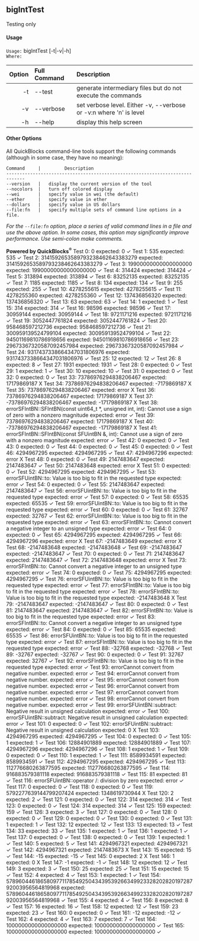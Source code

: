 ## bigIntTest

Testing only
#### Usage

`Usage:`    bigIntTest [-t|-v|-h]  
`Where:`  

| Option | Full Command | Description |
| -------: | :------- | :------- |
| -t | --test | generate intermediary files but do not execute the commands |
| -v | --verbose | set verbose level. Either -v, --verbose or -v:n where 'n' is level |
| -h | --help | display this help screen |

#### Other Options

All QuickBlocks command-line tools support the following commands (although in some case, they have no meaning):

    Command     |         Description
    -----------------------------------------------------------------------------
    --version   |   display the current version of the tool
    --nocolors  |   turn off colored display
    --wei       |   specify value in wei (the default)
    --ether     |   specify value in ether
    --dollars   |   specify value in US dollars
    --file:fn   |   specify multiple sets of command line options in a file.

*For the `--file:fn` option, place a series of valid command lines in a file and use the above option. In some cases, this option may significantly improve performance. Use semi-colon make comments.*

**Powered by QuickBlocks<sup>&reg;</sup>**
Test 0: 0 expected: 0 ✓
Test 1: 535 expected: 535 ✓
Test 2: 3141592653589793238462643383279 expected: 3141592653589793238462643383279 ✓
Test 3: 19900000000000000000 expected: 19900000000000000000 ✓
Test 4: 314424 expected: 314424 ✓
Test 5: 313894 expected: 313894 ✓
Test 6: 83252135 expected: 83252135 ✓
Test 7: 1185 expected: 1185 ✓
Test 8: 134 expected: 134 ✓
Test 9: 255 expected: 255 ✓
Test 10: 4278255615 expected: 4278255615 ✓
Test 11: 4278255360 expected: 4278255360 ✓
Test 12: 137436856320 expected: 137436856320 ✓
Test 13: 63 expected: 63 ✓
Test 14: 1 expected: 1 ✓
Test 15: 314 expected: 314 ✓
Test 16: 98596 expected: 98596 ✓
Test 17: 30959144 expected: 30959144 ✓
Test 18: 9721171216 expected: 9721171216 ✓
Test 19: 3052447761824 expected: 3052447761824 ✓
Test 20: 958468597212736 expected: 958468597212736 ✓
Test 21: 300959139524799104 expected: 300959139524799104 ✓
Test 22: 94501169810786918656 expected: 94501169810786918656 ✓
Test 23: 29673367320587092457984 expected: 29673367320587092457984 ✓
Test 24: 9317437338664347031806976 expected: 9317437338664347031806976 ✓
Test 25: 12 expected: 12 ✓
Test 26: 8 expected: 8 ✓
Test 27: 1931 expected: 1931 ✓
Test 28: 0 expected: 0 ✓
Test 29: 1 expected: 1 ✓
Test 30: 10 expected: 10 ✓
Test 31: 0 expected: 0 ✓
Test 32: 0 expected: 0 ✓
Test 33: 73786976294838206467 expected: 17179869187 X
Test 34: 73786976294838206467 expected: -7179869187 X
Test 35: 73786976294838206467 expected: error X
Test 36: 73786976294838206467 expected: 17179869187 X
Test 37: -73786976294838206467 expected: -17179869187 X
Test 38: errorSFIntBN::SFIntBN(const uint64_t *, unsigned int, int): Cannot use a sign of zero with a nonzero magnitude expected: error ✓
Test 39: 73786976294838206467 expected: 17179869187 X
Test 40: -73786976294838206467 expected: -17179869187 X
Test 41: errorSFIntBN::SFIntBN(const SFUintBN &, int): Cannot use a sign of zero with a nonzero magnitude expected: error ✓
Test 42: 0 expected: 0 ✓
Test 43: 0 expected: 0 ✓
Test 44: 0 expected: 0 ✓
Test 45: 0 expected: 0 ✓
Test 46: 4294967295 expected: 4294967295 ✓
Test 47: 4294967296 expected: error X
Test 48: 0 expected: 0 ✓
Test 49: 2147483647 expected: 2147483647 ✓
Test 50: 2147483648 expected: error X
Test 51: 0 expected: 0 ✓
Test 52: 4294967295 expected: 4294967295 ✓
Test 53: errorSFUintBN::to<Primitive>: Value is too big to fit in the requested type expected: error ✓
Test 54: 0 expected: 0 ✓
Test 55: 2147483647 expected: 2147483647 ✓
Test 56: errorSFUintBN::to<Primitive>: Value is too big to fit in the requested type expected: error ✓
Test 57: 0 expected: 0 ✓
Test 58: 65535 expected: 65535 ✓
Test 59: errorSFUintBN::to<Primitive>: Value is too big to fit in the requested type expected: error ✓
Test 60: 0 expected: 0 ✓
Test 61: 32767 expected: 32767 ✓
Test 62: errorSFUintBN::to<Primitive>: Value is too big to fit in the requested type expected: error ✓
Test 63: errorSFIntBN::to<Primitive>: Cannot convert a negative integer to an unsigned type expected: error ✓
Test 64: 0 expected: 0 ✓
Test 65: 4294967295 expected: 4294967295 ✓
Test 66: 4294967296 expected: error X
Test 67: -2147483649 expected: error X
Test 68: -2147483648 expected: -2147483648 ✓
Test 69: -2147483647 expected: -2147483647 ✓
Test 70: 0 expected: 0 ✓
Test 71: 2147483647 expected: 2147483647 ✓
Test 72: 2147483648 expected: error X
Test 73: errorSFIntBN::to<Primitive>: Cannot convert a negative integer to an unsigned type expected: error ✓
Test 74: 0 expected: 0 ✓
Test 75: 4294967295 expected: 4294967295 ✓
Test 76: errorSFUintBN::to<Primitive>: Value is too big to fit in the requested type expected: error ✓
Test 77: errorSFIntBN::to<Primitive>: Value is too big to fit in the requested type expected: error ✓
Test 78: errorSFIntBN::to<Primitive>: Value is too big to fit in the requested type expected: -2147483648 X
Test 79: -2147483647 expected: -2147483647 ✓
Test 80: 0 expected: 0 ✓
Test 81: 2147483647 expected: 2147483647 ✓
Test 82: errorSFIntBN::to<Primitive>: Value is too big to fit in the requested type expected: error ✓
Test 83: errorSFIntBN::to<Primitive>: Cannot convert a negative integer to an unsigned type expected: error ✓
Test 84: 0 expected: 0 ✓
Test 85: 65535 expected: 65535 ✓
Test 86: errorSFUintBN::to<Primitive>: Value is too big to fit in the requested type expected: error ✓
Test 87: errorSFIntBN::to<Primitive>: Value is too big to fit in the requested type expected: error ✓
Test 88: -32768 expected: -32768 ✓
Test 89: -32767 expected: -32767 ✓
Test 90: 0 expected: 0 ✓
Test 91: 32767 expected: 32767 ✓
Test 92: errorSFIntBN::to<Primitive>: Value is too big to fit in the requested type expected: error ✓
Test 93: errorCannot convert from negative number. expected: error ✓
Test 94: errorCannot convert from negative number. expected: error ✓
Test 95: errorCannot convert from negative number. expected: error ✓
Test 96: errorCannot convert from negative number. expected: error ✓
Test 97: errorCannot convert from negative number. expected: error ✓
Test 98: errorCannot convert from negative number. expected: error ✓
Test 99: errorSFUintBN::subtract: Negative result in unsigned calculation expected: error ✓
Test 100: errorSFUintBN::subtract: Negative result in unsigned calculation expected: error ✓
Test 101: 0 expected: 0 ✓
Test 102: errorSFUintBN::subtract: Negative result in unsigned calculation expected: 0 X
Test 103: 4294967295 expected: 4294967295 ✓
Test 104: 0 expected: 0 ✓
Test 105: 1 expected: 1 ✓
Test 106: 12884901889 expected: 12884901889 ✓
Test 107: 4294967296 expected: 4294967296 ✓
Test 108: 1 expected: 1 ✓
Test 109: 0 expected: 0 ✓
Test 110: 1 expected: 1 ✓
Test 111: 8589934591 expected: 8589934591 ✓
Test 112: 4294967295 expected: 4294967295 ✓
Test 113: 112776680263877595 expected: 112776680263877595 ✓
Test 114: 916883579381118 expected: 916883579381118 ✓
Test 115: 81 expected: 81 ✓
Test 116: errorSFUintBN::operator /: division by zero expected: error ✓
Test 117: 0 expected: 0 ✓
Test 118: 0 expected: 0 ✓
Test 119: 5792277639144799207424 expected: 1348619730944 X
Test 120: 2 expected: 2 ✓
Test 121: 0 expected: 0 ✓
Test 122: 314 expected: 314 ✓
Test 123: 0 expected: 0 ✓
Test 124: 314 expected: 314 ✓
Test 125: 159 expected: 159 ✓
Test 126: 3 expected: 3 ✓
Test 127: 0 expected: 0 ✓
Test 128: 0 expected: 0 ✓
Test 129: 0 expected: 0 ✓
Test 130: 0 expected: 0 ✓
Test 131: 1 expected: 1 ✓
Test 132: 12 expected: 12 ✓
Test 133: 13 expected: 13 ✓
Test 134: 33 expected: 33 ✓
Test 135: 1 expected: 1 ✓
Test 136: 1 expected: 1 ✓
Test 137: 0 expected: 0 ✓
Test 138: 0 expected: 0 ✓
Test 139: 1 expected: 1 ✓
Test 140: 5 expected: 5 ✓
Test 141: 4294967321 expected: 4294967321 ✓
Test 142: 4294967321 expected: 2147483673 X
Test 143: 15 expected: 15 ✓
Test 144: -15 expected: -15 ✓
Test 145: 0 expected: 2 X
Test 146: 1 expected: 0 X
Test 147: -1 expected: -1 ✓
Test 148: 12 expected: 12 ✓
Test 149: 3 expected: 3 ✓
Test 150: 25 expected: 25 ✓
Test 151: 15 expected: 15 ✓
Test 152: 4 expected: 4 ✓
Test 153: 1 expected: 1 ✓
Test 154: 57896044618658097711785492504343953926634992332820282019728792003956564819968 expected: 57896044618658097711785492504343953926634992332820282019728792003956564819968 ✓
Test 155: 4 expected: 4 ✓
Test 156: 8 expected: 8 ✓
Test 157: 16 expected: 16 ✓
Test 158: 12 expected: 12 ✓
Test 159: 23 expected: 23 ✓
Test 160: 0 expected: 0 ✓
Test 161: -12 expected: -12 ✓
Test 162: 4 expected: 4 ✓
Test 163: 7 expected: 7 ✓
Test 164: 1000000000000000000 expected: 1000000000000000000 ✓
Test 165: 1000000000000000000 expected: 1000000000000000000 ✓

